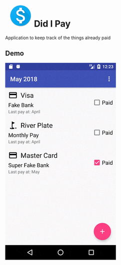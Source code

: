 #   ![alt text](https://github.com/AmusedArg/didipay/blob/master/app/src/main/res/mipmap-hdpi/ic_launcher.png "Did I Pay") Did I Pay 


Application to keep track of the things already paid

## Demo

![alt text](https://github.com/AmusedArg/didipay/blob/master/demo/demo.gif)

